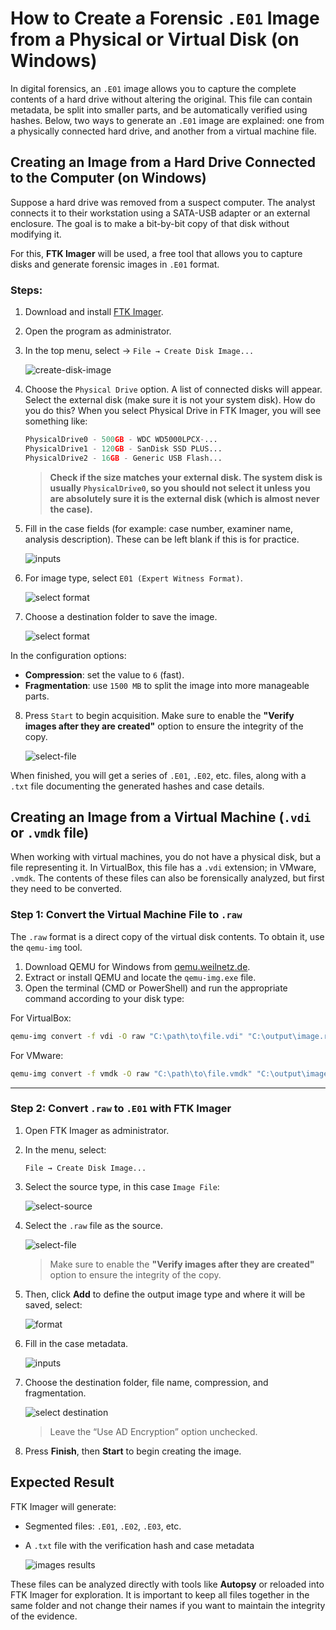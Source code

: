 # How to Create a Forensic `.E01` Image from a Physical or Virtual Disk (on Windows)

In digital forensics, an `.E01` image allows you to capture the complete contents of a hard drive without altering the original. This file can contain metadata, be split into smaller parts, and be automatically verified using hashes. Below, two ways to generate an `.E01` image are explained: one from a physically connected hard drive, and another from a virtual machine file.

## Creating an Image from a Hard Drive Connected to the Computer (on Windows)

Suppose a hard drive was removed from a suspect computer. The analyst connects it to their workstation using a SATA-USB adapter or an external enclosure. The goal is to make a bit-by-bit copy of that disk without modifying it.

For this, **FTK Imager** will be used, a free tool that allows you to capture disks and generate forensic images in `.E01` format.

### Steps:

1. Download and install [FTK Imager](https://www.exterro.com/ftk-imager).
2. Open the program as administrator.
3. In the top menu, select -> `File → Create Disk Image...`

    ![create-disk-image](https://github.com/rosinni/cybersecurity-syllabus/blob/main/assets/15-fundamentals-of-digital-forensics/create-disk-image.png?raw=true)

4. Choose the `Physical Drive` option. A list of connected disks will appear. Select the external disk (make sure it is not your system disk). How do you do this? When you select Physical Drive in FTK Imager, you will see something like:

    ```python
    PhysicalDrive0 - 500GB - WDC WD5000LPCX-...
    PhysicalDrive1 - 120GB - SanDisk SSD PLUS...
    PhysicalDrive2 - 16GB - Generic USB Flash...
    ```

    > **Check if the size matches your external disk. The system disk is usually `PhysicalDrive0`, so you should not select it unless you are absolutely sure it is the external disk (which is almost never the case).**

5. Fill in the case fields (for example: case number, examiner name, analysis description). These can be left blank if this is for practice.

    ![inputs](https://github.com/rosinni/cybersecurity-syllabus/blob/main/assets/15-fundamentals-of-digital-forensics/cases-inputs.png?raw=true)

6. For image type, select `E01 (Expert Witness Format)`.

    ![select format](https://github.com/rosinni/cybersecurity-syllabus/blob/main/assets/15-fundamentals-of-digital-forensics/format-selection.png?raw=true)

7. Choose a destination folder to save the image.

    ![select format](https://github.com/rosinni/cybersecurity-syllabus/blob/main/assets/15-fundamentals-of-digital-forensics/select-img-destination.png?raw=true)

In the configuration options:
   - **Compression**: set the value to `6` (fast).
   - **Fragmentation**: use `1500 MB` to split the image into more manageable parts.

8. Press `Start` to begin acquisition. Make sure to enable the **"Verify images after they are created"** option to ensure the integrity of the copy.

    ![select-file](https://github.com/rosinni/cybersecurity-syllabus/blob/main/assets/15-fundamentals-of-digital-forensics/start-img.png?raw=true)

When finished, you will get a series of `.E01`, `.E02`, etc. files, along with a `.txt` file documenting the generated hashes and case details.

## Creating an Image from a Virtual Machine (`.vdi` or `.vmdk` file)

When working with virtual machines, you do not have a physical disk, but a file representing it. In VirtualBox, this file has a `.vdi` extension; in VMware, `.vmdk`. The contents of these files can also be forensically analyzed, but first they need to be converted.

### Step 1: Convert the Virtual Machine File to `.raw`

The `.raw` format is a direct copy of the virtual disk contents. To obtain it, use the `qemu-img` tool.

1. Download QEMU for Windows from [qemu.weilnetz.de](https://qemu.weilnetz.de/w64/).
2. Extract or install QEMU and locate the `qemu-img.exe` file.
3. Open the terminal (CMD or PowerShell) and run the appropriate command according to your disk type:

For VirtualBox:
```bash
qemu-img convert -f vdi -O raw "C:\path\to\file.vdi" "C:\output\image.raw"
```

For VMware:
```bash
qemu-img convert -f vmdk -O raw "C:\path\to\file.vmdk" "C:\output\image.raw"
```

---

### Step 2: Convert `.raw` to `.E01` with FTK Imager

1. Open FTK Imager as administrator.
2. In the menu, select:

   `File → Create Disk Image...`

3. Select the source type, in this case `Image File`:

   ![select-source](https://github.com/rosinni/cybersecurity-syllabus/blob/main/assets/15-fundamentals-of-digital-forensics/select-source.png?raw=true)

4. Select the `.raw` file as the source.
    
    ![select-file](https://github.com/rosinni/cybersecurity-syllabus/blob/main/assets/15-fundamentals-of-digital-forensics/start-img.png?raw=true)

    > Make sure to enable the **"Verify images after they are created"** option to ensure the integrity of the copy.

5. Then, click **Add** to define the output image type and where it will be saved, select:

    ![format](https://github.com/rosinni/cybersecurity-syllabus/blob/main/assets/15-fundamentals-of-digital-forensics/format-selection.png?raw=true)

6. Fill in the case metadata.

    ![inputs](https://github.com/rosinni/cybersecurity-syllabus/blob/main/assets/15-fundamentals-of-digital-forensics/cases-inputs.png?raw=true)

7. Choose the destination folder, file name, compression, and fragmentation.

    ![select destination](https://github.com/rosinni/cybersecurity-syllabus/blob/main/assets/15-fundamentals-of-digital-forensics/select-img-destination.png?raw=true)

    > Leave the “Use AD Encryption” option unchecked.

8. Press **Finish**, then **Start** to begin creating the image.

## Expected Result

FTK Imager will generate:

- Segmented files: `.E01`, `.E02`, `.E03`, etc.
- A `.txt` file with the verification hash and case metadata

    ![images results](https://github.com/rosinni/cybersecurity-syllabus/blob/main/assets/15-fundamentals-of-digital-forensics/results-e01.png?raw=true)



These files can be analyzed directly with tools like **Autopsy** or reloaded into FTK Imager for exploration. It is important to keep all files together in the same folder and not change their names if you want to maintain the integrity of the evidence.

